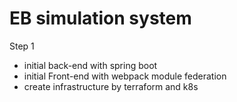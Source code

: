 # EB simulation system

Step 1

- initial back-end with spring boot
- initial Front-end with webpack module federation
- create infrastructure by terraform and k8s
